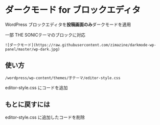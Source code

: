 # ダークモード for ブロックエディタ

WordPress ブロックエディタを**投稿画面のみ**ダークモードを適用



一部 THE SONICテーマのブロックに対応



```git
![ダークモード](https://raw.githubusercontent.com/zimazine/darkmode-wp-panel/master/wp-dark.jpg)
```

## 使い方

```
/wordpress/wp-content/themes/子テーマ/editor-style.css
```



editor-style.css にコードを追加



## もとに戻すには

editor-style.css に追加したコードを削除

